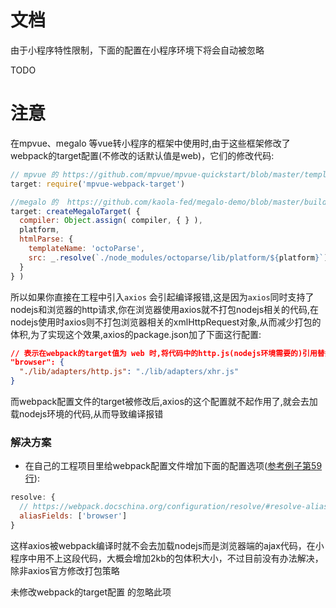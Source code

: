 # 文档
由于小程序特性限制，下面的配置在小程序环境下将会自动被忽略

TODO


# 注意
在mpvue、megalo 等vue转小程序的框架中使用时,由于这些框架修改了webpack的target配置(不修改的话默认值是web)，它们的修改代码:
```js
// mpvue 的 https://github.com/mpvue/mpvue-quickstart/blob/master/template/build/webpack.base.conf.js
target: require('mpvue-webpack-target')
```
```js
//megalo 的  https://github.com/kaola-fed/megalo-demo/blob/master/build/createBaseConfig.js
target: createMegaloTarget( {
  compiler: Object.assign( compiler, { } ),
  platform,
  htmlParse: {
    templateName: 'octoParse',
    src: _.resolve(`./node_modules/octoparse/lib/platform/${platform}`)
  }
} )
```
所以如果你直接在工程中引入```axios``` 会引起编译报错,这是因为```axios```同时支持了nodejs和浏览器的http请求,你在浏览器使用axios就不打包nodejs相关的代码,在nodejs使用时axios则不打包浏览器相关的xmlHttpRequest对象,从而减少打包的体积,为了实现这个效果,axios的package.json加了下面这行配置:
```json
// 表示在webpack的target值为 web 时,将代码中的http.js(nodejs环境需要的)引用替换成xhr.js(浏览器环境需要的),从而实现只打包相关平台代码的作用
"browser": {
  "./lib/adapters/http.js": "./lib/adapters/xhr.js"
}
```
而webpack配置文件的target被修改后,axios的这个配置就不起作用了,就会去加载nodejs环境的代码,从而导致编译报错
### 解决方案
- 在自己的工程项目里给webpack配置文件增加下面的配置选项([参考例子第59行](https://github.com/bigmeow/axios-miniprogram-adapter/blob/master/demo/miniprograme-example/build/createBaseConfig.js)):
```js
resolve: {
  // https://webpack.docschina.org/configuration/resolve/#resolve-aliasfields 告诉weboack在target被修改后可以尝试去查找下package.json的browser字段
  aliasFields: ['browser']
}
```
这样axios被webpack编译时就不会去加载nodejs而是浏览器端的ajax代码，在小程序中用不上这段代码，大概会增加2kb的包体积大小，不过目前没有办法解决，除非axios官方修改打包策略

未修改webpack的target配置 的忽略此项
